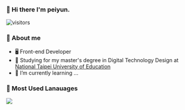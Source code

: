 ### 👋 Hi there I'm peiyun.
![visitors](https://visitor-badge-reloaded.herokuapp.com/badge?page_id=PEIYUNLEE.PEIYUNLEE&color=00cf00)

### :book: About me
- 🖥 Front-end Developer
- 🔭 Studying for my master's degree in Digital Technology Design at [National Taipei University of Education](https://www.ntue.edu.tw/)
- 🌱 I’m currently learning ...

### 🔔 Most Used Lanauages
<img align="center" src="https://github-readme-stats.vercel.app/api/top-langs/?username=PEIYUNLEE&layout=compact&theme=radical" />
